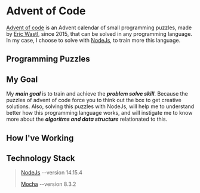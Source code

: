 # Advent of Code

[Advent of code](https://adventofcode.com) is an Advent calendar of small programming puzzles, made by [Eric Wastl](https://twitter.com/ericwastl), since 2015, that can be solved in any programming language.
In my case, I choose to solve with [NodeJs](#technology-stack), to train more this language.

## Programming Puzzles

## My Goal

My ***main goal*** is to train and achieve the ***problem solve skill***. Because the puzzles of advent of code force you to think out the box to get creative solutions.
Also, solving this puzzles with NodeJs, will help me to understand better how this programming language works, and will instigate me to know more about the ***algoritms and data structure*** relationated to this.

## How I've Working


## Technology Stack

> [NodeJs](https://nodejs.dev/download) --version 14.15.4
>
> [Mocha](https://mochajs.org/#installation) --version 8.3.2
